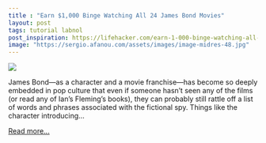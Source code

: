 ```yaml
---
title : "Earn $1,000 Binge Watching All 24 James Bond Movies"
layout: post
tags: tutorial labnol
post_inspiration: https://lifehacker.com/earn-1-000-binge-watching-all-24-james-bond-movies-1846611135
image: "https://sergio.afanou.com/assets/images/image-midres-48.jpg"
---
```


<img src="https://i.kinja-img.com/gawker-media/image/upload/s--sdzAm9hL--/c_fit,fl_progressive,q_80,w_636/xu213vpw32v4eas8ep0r.jpg" /><p>James Bond—as a character and a movie franchise—has become so deeply embedded in pop culture that even if someone hasn’t seen any of the films (or read any of Ian’s Fleming’s books), they can probably still rattle off a list of words and phrases associated with the fictional spy. Things like the character introducing…</p><p><a href="https://lifehacker.com/earn-1-000-binge-watching-all-24-james-bond-movies-1846611135">Read more...</a></p>
